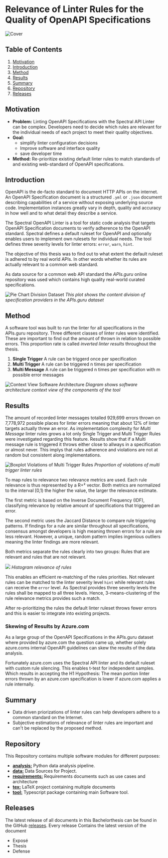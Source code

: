 <!-- LTeX: language=en -->

# Relevance of Linter Rules for the Quality of OpenAPI Specifications

![Cover](tex/img/cover.jpeg)

## Table of Contents

1. [Motivation](#motivation)
2. [Introduction](#introduction)
3. [Method](#method)
4. [Results](#results)
5. [Summary](#summary)
6. [Repository](#repository)
7. [Releases](#releases)

## Motivation

- **Problem:** Linting OpenAPI Specifications with the Spectral API Linter can be complex. Developers need to decide which rules are relevant for the individual needs of each project to meet their quality objectives.
- **Goal:**
  - simplify linter configuration decisions
  - Improve software and interface quality
  - save developer time
- **Method:** Re-prioritize existing default linter rules to match standards of and existing web-standard of OpenAPI specifications.

## Introduction

OpenAPI is the de-facto standard to document HTTP APIs on the internet. An OpenAPI Specification document is a structured `.yml` or `.json` document describing capabilities of a service without exposing underlying source code. Implementation instances greatly vary in depth, quality and accuracy in how well and to what detail they describe a service.

The Spectral OpenAPI Linter is a tool for static code analysis that targets OpenAPI Specification documents to verify adherence to the OpenAPI standard. Spectral defines a default ruleset for OpenAPI and optionally enables users to implement own rulesets for individual needs. The tool defines three severity levels for linter errors: `error`, `warn`, `hint`.

The objective of this thesis was to find out to what extent the default ruleset is adhered to by real world APIs. In other words whether its rules are actually relevant to a common web standard.

As data source for a common web API standard the _APIs.guru_ online repository was used which contains high quality real-world curated specifications.

![Pie Chart Division Dataset](tex/img/specificationsperdomainpie.png)
_This plot shows the content division of specification providers in the APIs.guru dataset_

## Method

A software tool was built to run the linter for all specifications in the APIs.guru repository. Three different classes of linter rules were identified. These are important to find out the amount of thrown in relation to possible errors. This proportion rate is called _inverted linter results_ throughout the thesis.

1. **Single Trigger** A rule can be triggerd once per specification
2. **Multi Trigger** A rule can be triggered n times per specification
3. **Multi Message** A rule can be triggered n times per specification with m possible error messages

![Context View Software Architecture](tex/img/contextview.png)
_Diagram shows software architecture context view of the components of the tool_

## Results

The amount of recorded linter messages totalled 929,699 errors thrown on 7,778,972 possible places for linter errors meaning that about 12% of linter targets actually threw an error. As implementation complexity for _Multi Message_ linter rules grows a lot only Single Trigger and Multi Trigger Rules were investigated regarding this feature. Results show that if a Multi message rule is triggered it throws either close to allways in a specification or almost never. This implys that rules adherence and violations are not at random but consistent along implementations.

![Boxplot Violations of Multi Trigger Rules](tex/img/boxplotcleanmultitrigger.png)
_Proportion of violations of multi trigger linter rules_

To map rules to relevance two relevance metrics are used. Each rule relevance is thus represented by a R+² vector. Both metrics are normalized to the interval [0,1) the higher the value, the larger the relevance estimate.

The first metric is based on the Inverse Document Frequency (IDF), classifying relevance by relative amount of specifications that triggered an error.

The second metric uses the Jaccard Distance to compare rule triggering patterns. If findings for a rule are similar throughout all specifications, consensus amongst developers is high meaning thrown errors for a rule are less relevant. However, a unique, random pattern implies ingenious outliers meaning the linter findings are more relevant.

Both metrics separate the rules clearly into two groups: Rules that are relevant and rules that are not relevant.

![](tex/img/defense-priodistrhist.png)
_Histogram relevance of rules_

This enables an efficient re-matching of the rules priorities. Not relevant rules can be matched to the linter severity level `hint` while relevant rules can receive the `error` level. As Spectral provides three severity levels the rules shall be mapped to all three levels. Hence, 3-means-clustering of the rule relevance metrics provides such a match.

After re-prioritizing the rules the default linter ruleset throws fewer errors and this is easier to integrate into existing projects.

### Skewing of Results by Azure.com

As a large group of the OpenAPI Specifications in the APIs.guru dataset where provided by azure.com the question came up, whether solely azure.coms internal OpenAPI guidelines can skew the results of the data analysis.

Fortunately azure.com uses the Spectral API linter and its default ruleset with custom rule silencing. This enables t-test for independent samples. Which results in accepting the H1 Hypothesis: The mean portion linter errors thrown by an azure.com specification is lower if azure.com applies a rule internally.

## Summary

- Data driven priorizations of linter rules can help developers adhere to a common standard on the Internet.
- Subjective estimations of relevance of linter rules are important and can't be replaced by the proposed method.

## Repository

This Repository contains multiple software modules for different purposes:

- **[analysis:](analysis/README.md)** Python data analysis pipeline.
- **[data:](data/README.md)** Data Sources for Project.
- **[requirements:](requirements/README.md)** Requirements documents such as use cases and architecture
- **[tex:](tex/README.md)** LaTeX project containing multiple documents
- **[tool:](tool/README.md)** Typescript package containing main Software tool.

## Releases

The latest release of all documents in this Bachelorthesis can be found in the GitHub [releases](https://github.com/paulbrenker/thesis/releases).
Every release Contains the latest version of the document

- Exposé
- Thesis
- Defense
